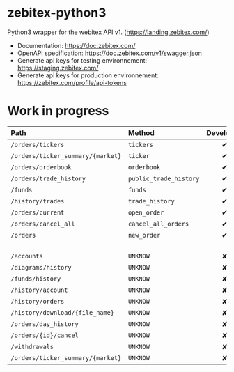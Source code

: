 # zebitex-python3
 Python3 wrapper for the webitex API v1. (https://landing.zebitex.com/)

- Documentation: https://doc.zebitex.com/
- OpenAPI specification: https://doc.zebitex.com/v1/swagger.json
- Generate api keys for testing environnement: https://staging.zebitex.com/
- Generate api keys for production environnement: https://zebitex.com/profile/api-tokens 

# Work in progress
|**Path**|**Method**|**Developed**|**Documented**|**Tested**|
|:---------------------------------|:---------------------------|:-:|:-:|:-:|
`/orders/tickers`                  | `tickers`                  | ✔ | ✘ | ✘ |
`/orders/ticker_summary/{market}`  | `ticker`                   | ✔ | ✘ | ✘ |
`/orders/orderbook`                | `orderbook`                | ✔ | ✘ | ✘ |
`/orders/trade_history`            | `public_trade_history`     | ✔ | ✘ | ✘ |
`/funds`                           | `funds`                    | ✔ | ✘ | ✘ |
`/history/trades`                  | `trade_history`            | ✔ | ✘ | ✘ |
`/orders/current`                  | `open_order`               | ✔ | ✘ | ✘ |
`/orders/cancel_all`               | `cancel_all_orders`        | ✔ | ✘ | ✘ |
`/orders`                          | `new_order`                | ✔ | ✘ | ✘ |
` `                                | ` `                        |   |   |   |
`/accounts`                        | `UNKNOW`                   | ✘ | ✘ | ✘ |
`/diagrams/history`                | `UNKNOW`                   | ✘ | ✘ | ✘ |
`/funds/history`                   | `UNKNOW`                   | ✘ | ✘ | ✘ |
`/history/account`                 | `UNKNOW`                   | ✘ | ✘ | ✘ |
`/history/orders`                  | `UNKNOW`                   | ✘ | ✘ | ✘ |
`/history/download/{file_name}`    | `UNKNOW`                   | ✘ | ✘ | ✘ |
`/orders/day_history`              | `UNKNOW`                   | ✘ | ✘ | ✘ |
`/orders/{id}/cancel`              | `UNKNOW`                   | ✘ | ✘ | ✘ |
`/withdrawals`                     | `UNKNOW`                   | ✘ | ✘ | ✘ |
`/orders/ticker_summary/{market}`  | `UNKNOW`                   | ✘ | ✘ | ✘ |
